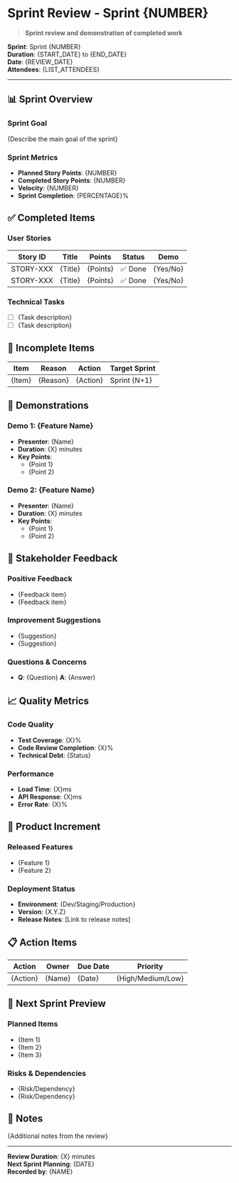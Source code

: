 # Sprint Review - Sprint {NUMBER}

> **Sprint review and demonstration of completed work**

**Sprint**: Sprint {NUMBER}  
**Duration**: {START_DATE} to {END_DATE}  
**Date**: {REVIEW_DATE}  
**Attendees**: {LIST_ATTENDEES}

---

## 📊 Sprint Overview

### Sprint Goal
{Describe the main goal of the sprint}

### Sprint Metrics
- **Planned Story Points**: {NUMBER}
- **Completed Story Points**: {NUMBER}
- **Velocity**: {NUMBER}
- **Sprint Completion**: {PERCENTAGE}%

## ✅ Completed Items

### User Stories
| Story ID | Title | Points | Status | Demo |
|----------|-------|--------|--------|------|
| STORY-XXX | {Title} | {Points} | ✅ Done | {Yes/No} |
| STORY-XXX | {Title} | {Points} | ✅ Done | {Yes/No} |

### Technical Tasks
- [ ] {Task description}
- [ ] {Task description}

## 🔄 Incomplete Items

| Item | Reason | Action | Target Sprint |
|------|--------|--------|---------------|
| {Item} | {Reason} | {Action} | Sprint {N+1} |

## 🎯 Demonstrations

### Demo 1: {Feature Name}
- **Presenter**: {Name}
- **Duration**: {X} minutes
- **Key Points**:
  - {Point 1}
  - {Point 2}

### Demo 2: {Feature Name}
- **Presenter**: {Name}
- **Duration**: {X} minutes
- **Key Points**:
  - {Point 1}
  - {Point 2}

## 💬 Stakeholder Feedback

### Positive Feedback
- {Feedback item}
- {Feedback item}

### Improvement Suggestions
- {Suggestion}
- {Suggestion}

### Questions & Concerns
- **Q**: {Question}
  **A**: {Answer}

## 📈 Quality Metrics

### Code Quality
- **Test Coverage**: {X}%
- **Code Review Completion**: {X}%
- **Technical Debt**: {Status}

### Performance
- **Load Time**: {X}ms
- **API Response**: {X}ms
- **Error Rate**: {X}%

## 🚀 Product Increment

### Released Features
- {Feature 1}
- {Feature 2}

### Deployment Status
- **Environment**: {Dev/Staging/Production}
- **Version**: {X.Y.Z}
- **Release Notes**: [Link to release notes]

## 📋 Action Items

| Action | Owner | Due Date | Priority |
|--------|-------|----------|----------|
| {Action} | {Name} | {Date} | {High/Medium/Low} |

## 🔮 Next Sprint Preview

### Planned Items
- {Item 1}
- {Item 2}
- {Item 3}

### Risks & Dependencies
- {Risk/Dependency}
- {Risk/Dependency}

## 📝 Notes

{Additional notes from the review}

---

**Review Duration**: {X} minutes  
**Next Sprint Planning**: {DATE}  
**Recorded by**: {NAME}